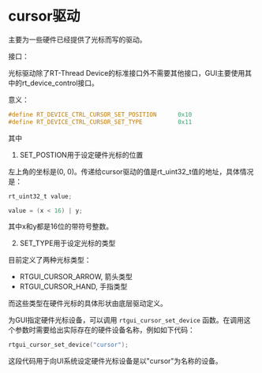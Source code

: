 # cursor驱动 #

主要为一些硬件已经提供了光标而写的驱动。

接口：

光标驱动除了RT-Thread Device的标准接口外不需要其他接口，GUI主要使用其中的rt_device_control接口。

意义：

```c
#define RT_DEVICE_CTRL_CURSOR_SET_POSITION      0x10
#define RT_DEVICE_CTRL_CURSOR_SET_TYPE		    0x11
```

其中

1. SET_POSTION用于设定硬件光标的位置

左上角的坐标是(0, 0)。传递给cursor驱动的值是rt_uint32_t值的地址，具体情况是：

```c
rt_uint32_t value;

value = (x < 16) | y;
```

其中x和y都是16位的带符号整数。

2. SET_TYPE用于设定光标的类型

目前定义了两种光标类型：

- RTGUI_CURSOR_ARROW, 箭头类型
- RTGUI_CURSOR_HAND, 手指类型

而这些类型在硬件光标的具体形状由底层驱动定义。

为GUI指定硬件光标设备，可以调用 ``` rtgui_cursor_set_device ``` 函数。在调用这个参数时需要给出实际存在的硬件设备名称，例如如下代码：

```c
rtgui_cursor_set_device("cursor");
```

这段代码用于向UI系统设定硬件光标设备是以"cursor"为名称的设备。


